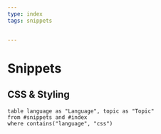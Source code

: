 ```yaml
---
type: index
tags: snippets


---
```



# Snippets


## CSS & Styling
```dataview
table language as "Language", topic as "Topic"
from #snippets and #index 
where contains("language", "css")
```
